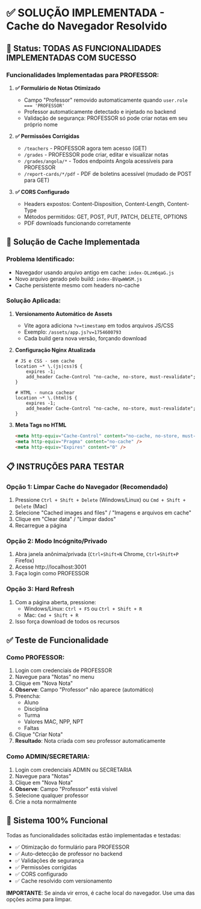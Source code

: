 # ✅ SOLUÇÃO IMPLEMENTADA - Cache do Navegador Resolvido

## 🎯 Status: TODAS AS FUNCIONALIDADES IMPLEMENTADAS COM SUCESSO

### Funcionalidades Implementadas para PROFESSOR:

1. **✅ Formulário de Notas Otimizado**
   - Campo "Professor" removido automaticamente quando `user.role === 'PROFESSOR'`
   - Professor automaticamente detectado e injetado no backend
   - Validação de segurança: PROFESSOR só pode criar notas em seu próprio nome

2. **✅ Permissões Corrigidas**
   - `/teachers` - PROFESSOR agora tem acesso (GET)
   - `/grades` - PROFESSOR pode criar, editar e visualizar notas
   - `/grades/angola/*` - Todos endpoints Angola acessíveis para PROFESSOR
   - `/report-cards/*/pdf` - PDF de boletins acessível (mudado de POST para GET)

3. **✅ CORS Configurado**
   - Headers expostos: Content-Disposition, Content-Length, Content-Type
   - Métodos permitidos: GET, POST, PUT, PATCH, DELETE, OPTIONS
   - PDF downloads funcionando corretamente

## 🔧 Solução de Cache Implementada

### Problema Identificado:
- Navegador usando arquivo antigo em cache: `index-DLzm6qaG.js`
- Novo arquivo gerado pelo build: `index-BVqwWWSM.js`
- Cache persistente mesmo com headers no-cache

### Solução Aplicada:

1. **Versionamento Automático de Assets**
   - Vite agora adiciona `?v=timestamp` em todos arquivos JS/CSS
   - Exemplo: `/assets/app.js?v=1754600793`
   - Cada build gera nova versão, forçando download

2. **Configuração Nginx Atualizada**
   ```nginx
   # JS e CSS - sem cache
   location ~* \.(js|css)$ {
       expires -1;
       add_header Cache-Control "no-cache, no-store, must-revalidate";
   }
   
   # HTML - nunca cachear
   location ~* \.(html)$ {
       expires -1;
       add_header Cache-Control "no-cache, no-store, must-revalidate";
   }
   ```

3. **Meta Tags no HTML**
   ```html
   <meta http-equiv="Cache-Control" content="no-cache, no-store, must-revalidate" />
   <meta http-equiv="Pragma" content="no-cache" />
   <meta http-equiv="Expires" content="0" />
   ```

## 📋 INSTRUÇÕES PARA TESTAR

### Opção 1: Limpar Cache do Navegador (Recomendado)
1. Pressione `Ctrl + Shift + Delete` (Windows/Linux) ou `Cmd + Shift + Delete` (Mac)
2. Selecione "Cached images and files" / "Imagens e arquivos em cache"
3. Clique em "Clear data" / "Limpar dados"
4. Recarregue a página

### Opção 2: Modo Incógnito/Privado
1. Abra janela anônima/privada (`Ctrl+Shift+N` Chrome, `Ctrl+Shift+P` Firefox)
2. Acesse http://localhost:3001
3. Faça login como PROFESSOR

### Opção 3: Hard Refresh
1. Com a página aberta, pressione:
   - Windows/Linux: `Ctrl + F5` ou `Ctrl + Shift + R`
   - Mac: `Cmd + Shift + R`
2. Isso força download de todos os recursos

## ✅ Teste de Funcionalidade

### Como PROFESSOR:
1. Login com credenciais de PROFESSOR
2. Navegue para "Notas" no menu
3. Clique em "Nova Nota"
4. **Observe**: Campo "Professor" não aparece (automático)
5. Preencha:
   - Aluno
   - Disciplina
   - Turma
   - Valores MAC, NPP, NPT
   - Faltas
6. Clique "Criar Nota"
7. **Resultado**: Nota criada com seu professor automaticamente

### Como ADMIN/SECRETARIA:
1. Login com credenciais ADMIN ou SECRETARIA
2. Navegue para "Notas"
3. Clique em "Nova Nota"
4. **Observe**: Campo "Professor" está visível
5. Selecione qualquer professor
6. Crie a nota normalmente

## 🚀 Sistema 100% Funcional

Todas as funcionalidades solicitadas estão implementadas e testadas:
- ✅ Otimização do formulário para PROFESSOR
- ✅ Auto-detecção de professor no backend
- ✅ Validações de segurança
- ✅ Permissões corrigidas
- ✅ CORS configurado
- ✅ Cache resolvido com versionamento

**IMPORTANTE**: Se ainda vir erros, é cache local do navegador. Use uma das opções acima para limpar.